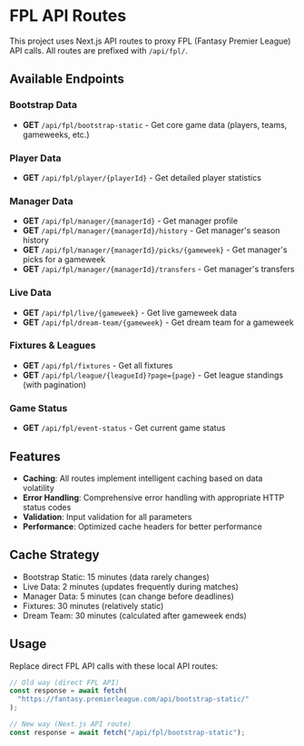 # FPL API Routes

This project uses Next.js API routes to proxy FPL (Fantasy Premier League) API calls. All routes are prefixed with `/api/fpl/`.

## Available Endpoints

### Bootstrap Data

- **GET** `/api/fpl/bootstrap-static` - Get core game data (players, teams, gameweeks, etc.)

### Player Data

- **GET** `/api/fpl/player/{playerId}` - Get detailed player statistics

### Manager Data

- **GET** `/api/fpl/manager/{managerId}` - Get manager profile
- **GET** `/api/fpl/manager/{managerId}/history` - Get manager's season history
- **GET** `/api/fpl/manager/{managerId}/picks/{gameweek}` - Get manager's picks for a gameweek
- **GET** `/api/fpl/manager/{managerId}/transfers` - Get manager's transfers

### Live Data

- **GET** `/api/fpl/live/{gameweek}` - Get live gameweek data
- **GET** `/api/fpl/dream-team/{gameweek}` - Get dream team for a gameweek

### Fixtures & Leagues

- **GET** `/api/fpl/fixtures` - Get all fixtures
- **GET** `/api/fpl/league/{leagueId}?page={page}` - Get league standings (with pagination)

### Game Status

- **GET** `/api/fpl/event-status` - Get current game status

## Features

- **Caching**: All routes implement intelligent caching based on data volatility
- **Error Handling**: Comprehensive error handling with appropriate HTTP status codes
- **Validation**: Input validation for all parameters
- **Performance**: Optimized cache headers for better performance

## Cache Strategy

- Bootstrap Static: 15 minutes (data rarely changes)
- Live Data: 2 minutes (updates frequently during matches)
- Manager Data: 5 minutes (can change before deadlines)
- Fixtures: 30 minutes (relatively static)
- Dream Team: 30 minutes (calculated after gameweek ends)

## Usage

Replace direct FPL API calls with these local API routes:

```javascript
// Old way (direct FPL API)
const response = await fetch(
  "https://fantasy.premierleague.com/api/bootstrap-static/"
);

// New way (Next.js API route)
const response = await fetch("/api/fpl/bootstrap-static");
```
